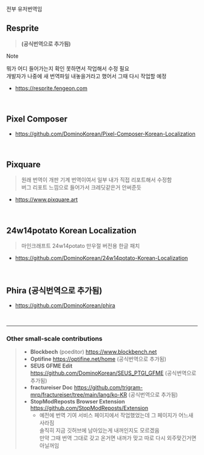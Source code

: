 전부 유저번역임

## Resprite
> **(공식번역으로 추가됨)**  

> [!NOTE]
> 뭐가 어디 들어가는지 확인 못하면서 작업해서 수정 필요  
> 개발자가 나중에 새 번역파일 내놓을거라고 했어서 그때 다시 작업할 예정

- https://resprite.fengeon.com

<br>

## Pixel Composer
* https://github.com/DominoKorean/Pixel-Composer-Korean-Localization

<br>

## Pixquare
> 원래 번역이 개판 기계 번역이여서 일부 내가 직접 리포트해서 수정함  
> 버그 리포트 느낌으로 들어가서 크레딧같은거 안써준듯

* https://www.pixquare.art

<br>

## 24w14potato Korean Localization

> 마인크래프트 24w14potato 만우절 버전용 한글 패치

* https://github.com/DominoKorean/24w14potato-Korean-Localization

<br>

## Phira (공식번역으로 추가됨)  
* https://github.com/DominoKorean/phira

<br>

---
### Other small-scale contributions

> - **Blockbech** (poeditor) https://www.blockbench.net  
> - **Optifine** https://optifine.net/home (공식번역으로 추가됨)
> - **SEUS GFME Edit** https://github.com/DominoKorean/SEUS_PTGI_GFME  (공식번역으로 추가됨)
> - **fractureiser Doc** https://github.com/trigram-mrp/fractureiser/tree/main/lang/ko-KR (공식번역으로 추가됨)
> - **StopModReposts Browser Extension** https://github.com/StopModReposts/Extension
>   - 예전에 번역 기여 서비스 페이지에서 작업했었는데 그 페이지가 어느새 사라짐  
>     솔직히 지금 깃허브에 남아있는게 내꺼인지도 모르겠음  
>     만약 그때 번역 그대로 갖고 온거면 내꺼가 맞고 따로 다시 외주맞긴거면 아닐꺼임